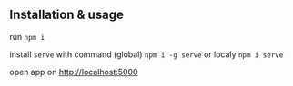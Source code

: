 ## Installation & usage

run `npm i`

install `serve` with command (global) `npm i -g serve` or localy `npm i serve`

open app on [http://localhost:5000](http://localhost:5000)
